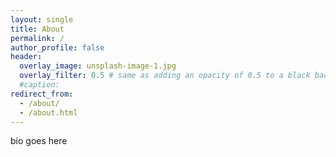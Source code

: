 ```yaml
---
layout: single
title: About
permalink: /
author_profile: false
header:
  overlay_image: unsplash-image-1.jpg
  overlay_filter: 0.5 # same as adding an opacity of 0.5 to a black background
  #caption:
redirect_from: 
  - /about/
  - /about.html
---
```


bio goes here
